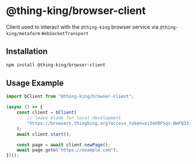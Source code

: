 # @thing-king/browser-client

Client used to interact with the `@thing-king` browser service via `@thing-king/metaform` `WebSocketTransport`

## Installation

```bash
npm install @thing-king/browser-client
```

## Usage Example

```js
import bClient from "@thing-king/browser-client";

(async () => {
    const client = bClient(
        // leave blank for local development
        "https://browsers.thingking.org?access_token=xiIeU8FSqs-BmFQ33J0tA-Xx8vvx0YJ4-4ReVVMEEfS-M015GQZU"
    );
    await client.start();

    const page = await client.newPage();
    await page.goto("https://example.com");
})();
```

